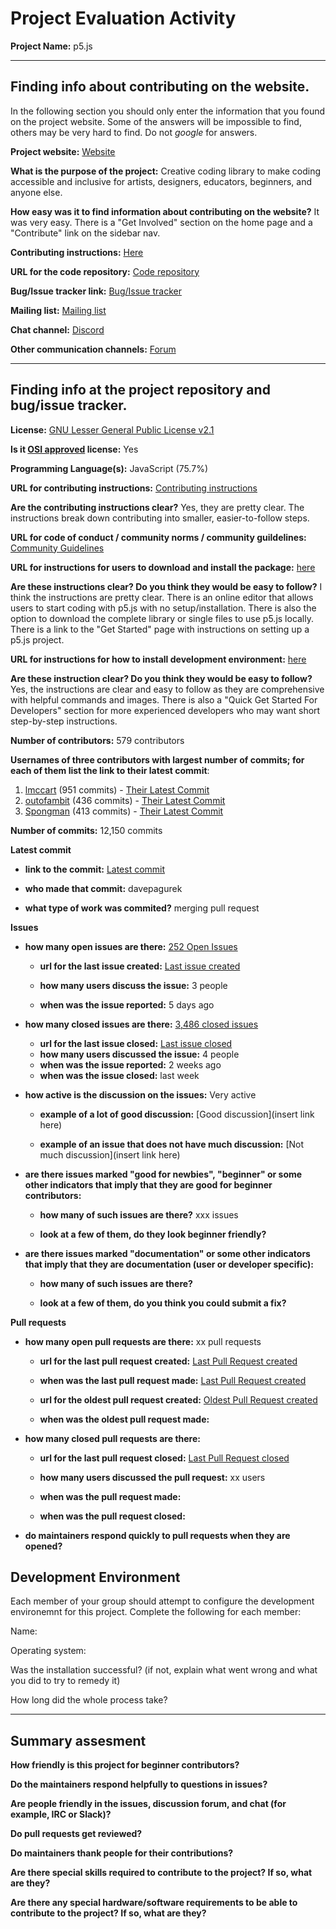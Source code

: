 # Project Evaluation Activity



__Project Name:__  p5.js


---

## Finding info about contributing on the website.

In the following section you should only enter the information that you
found on the project website. Some of the answers will be impossible to find, others
may be very hard to find. Do not _google_ for answers.

__Project website:__ [Website](https://p5js.org/)


__What is the purpose of the project:__ Creative coding library to make coding accessible and inclusive for artists, designers, educators, beginners, and anyone else.


__How easy was it to find information about contributing on the website?__ It was very easy. There is a "Get Involved" section on the home page and a "Contribute" link on the sidebar nav.


__Contributing instructions:__ [Here](https://p5js.org/contributor-docs/#/)

__URL for the code repository:__ [Code repository](https://github.com/processing/p5.js)

__Bug/Issue tracker link:__ [Bug/Issue tracker](https://github.com/processing/p5.js/issues)

__Mailing list:__ [Mailing list](https://p5js.org/community/)

__Chat channel:__ [Discord](https://discord.com/invite/SHQ8dH25r9)

__Other communication channels:__ [Forum](https://discourse.processing.org/c/p5js/10)


---

## Finding info at the project repository and bug/issue tracker.

__License:__ [GNU Lesser General Public License v2.1](https://github.com/processing/p5.js/blob/main/license.txt)

__Is it [OSI approved](https://opensource.org/licenses/alphabetical) license:__ Yes

__Programming Language(s):__ JavaScript (75.7%)

__URL for contributing instructions:__ [Contributing instructions](https://p5js.org/contributor-docs/#/)

__Are the contributing instructions clear?__ Yes, they are pretty clear. The instructions break down contributing into smaller, easier-to-follow steps.


__URL for code of conduct / community norms / community guildelines:__ [Community Guidelines](https://p5js.org/community/)

__URL for instructions for users to download and install the package:__  [here](https://p5js.org/download/)


__Are these instructions clear? Do you think they would be easy to follow?__ I think the instructions are pretty clear. There is an online editor that allows users to start coding with p5.js with no setup/installation. There is also the option to download the complete library or single files to use p5.js locally. There is a link to the "Get Started" page with instructions on setting up a p5.js project. 


__URL for instructions for how to install development environment:__ [here](https://p5js.org/contributor-docs/#/./contributor_guidelines?id=working-on-the-p5js-codebase)


__Are these instruction clear? Do you think they would be easy to follow?__ Yes, the instructions are clear and easy to follow as they are comprehensive with helpful commands and images. There is also a "Quick Get Started For Developers" section for more experienced developers who may want short step-by-step instructions.


__Number of contributors:__ 579 contributors


__Usernames of three contributors with largest number of commits; for
each of them list the link to their latest commit__:

1. [lmccart](https://github.com/lmccart) (951 commits) - [Their Latest Commit](https://github.com/processing/p5.js/commit/a8862389633404da72d8d76db3d44d45b1fc5535)
1. [outofambit](https://github.com/outofambit) (436 commits) - [Their Latest Commit](https://github.com/processing/p5.js/commit/f932352533264e815e65704c6c35399ad7270311)
1. [Spongman](https://github.com/Spongman) (413 commits) - [Their Latest Commit](https://github.com/processing/p5.js/commit/8e604c730420449c6fc9ffd47ef83b100faa7bec)


__Number of commits:__ 12,150 commits

__Latest commit__ 

- __link to the commit:__ [Latest commit](https://github.com/processing/p5.js/commit/b862aef05e1b74f14555dff6eae3a005ec3dfcf0)

- __who made that commit:__ davepagurek

- __what type of work was commited?__ merging pull request


__Issues__

- __how many open issues are there:__ [252 Open Issues](https://github.com/processing/p5.js/issues)

    - __url for the last issue created:__ [Last issue created](https://github.com/processing/p5.js/issues/6822)

    - __how many users discuss the issue:__ 3 people
    
    - __when was the issue reported:__ 5 days ago
    

- __how many closed issues are there:__ [3,486 closed issues](https://github.com/processing/p5.js/issues?q=is%3Aissue+is%3Aclosed)
    - __url for the last issue closed:__ [Last issue closed](https://github.com/processing/p5.js/issues/6804)
    - __how many users discussed the issue:__ 4 people
    - __when was the issue reported:__ 2 weeks ago
    - __when was the issue closed:__ last week

- __how active is the discussion on the issues:__ Very active

    - __example of a lot of good discussion:__ [Good discussion](insert link here)
    
    - __example of an issue that does not have much discussion:__ [Not much discussion](insert link here)



- __are there issues marked "good for newbies", "beginner" or some other indicators that imply that they are good for beginner contributors:__ 

    - __how many of such issues are there?__ xxx issues
    
    - __look at a few of them, do they look beginner friendly?__ 



- __are there issues marked "documentation" or some other indicators that imply that they are documentation (user or developer specific):__ 

    - __how many of such issues are there?__ 
    
    - __look at a few of them, do you think you could submit a fix?__ 



__Pull requests__

- __how many open pull requests are there:__ xx pull requests

    - __url for the last pull request created:__ [Last Pull Request created]()
    
    - __when was the last pull request made:__ [Last Pull Request created]()

    - __url for the oldest pull request created:__ [Oldest Pull Request created]()
    
    - __when was the oldest pull request made:__ 

- __how many closed pull requests are there:__ 

    - __url for the last pull request closed:__ [Last Pull Request closed]()
    
    - __how many users discussed the pull request:__ xx users
    
    - __when was the pull request made:__  
    
    - __when was the pull request closed:__ 
    

- __do maintainers respond quickly to pull requests when they are opened?__ 


## Development Environment 

Each member of your group should attempt to configure the development environemnt 
for this project. Complete the following for each member:

Name: 

Operating system: 

Was the installation successful? (if not, explain what went wrong and 
what you did to try to remedy it)

How long did the whole process take? 


---


## Summary assesment
__How friendly is this project for beginner contributors?__




__Do the maintainers respond helpfully to questions in issues?__



__Are people friendly in the issues, discussion forum, and chat (for example, IRC or Slack)?__




__Do pull requests get reviewed?__



__Do maintainers thank people for their contributions?__



__Are there special skills required to contribute to the project? If so, what are they?__



__Are there any special hardware/software requirements to be able to contribute to the project? If so, what are they?__
